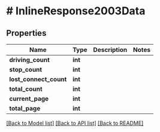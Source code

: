# # InlineResponse2003Data

## Properties

Name | Type | Description | Notes
------------ | ------------- | ------------- | -------------
**driving_count** | **int** |  |
**stop_count** | **int** |  |
**lost_connect_count** | **int** |  |
**total_count** | **int** |  |
**current_page** | **int** |  |
**total_page** | **int** |  |

[[Back to Model list]](../../README.md#models) [[Back to API list]](../../README.md#endpoints) [[Back to README]](../../README.md)
